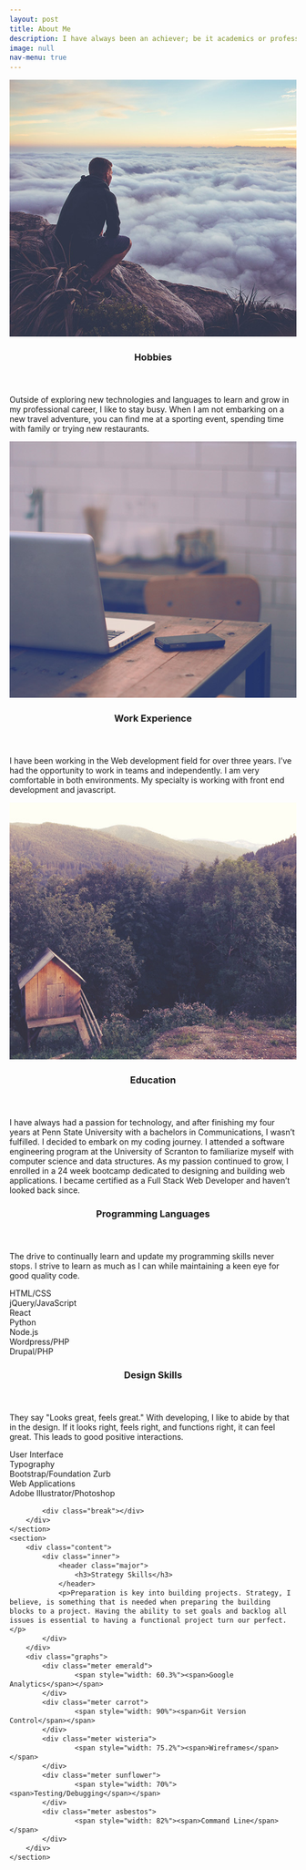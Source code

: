 ```yaml
---
layout: post
title: About Me
description: I have always been an achiever; be it academics or professional life or sports or any other field in my life. I believe in success through hard work and dedication. I like to think about George Bernard Shaw's quote "Life isn't about finding yourself. Life is about creating yourself." I believe that through creativity and hard work, every challenge will be more enjoyable.  I enjoy life to the fullest and love humor. I am a progressive thinker and enjoy learning new things.  
image: null
nav-menu: true
---
```


<!-- Main -->
<div id="main">

<section id="one" class="spotlights">
	<section>
		<a href="generic.html" class="image">
			<img src="assets/images/pic08.jpg" alt="" data-position="center center">
		</a>
		<div class="content">
			<div class="inner">
				<header class="major">
					<h3>Hobbies</h3>
				</header>
				<p>Outside of exploring new technologies and languages to learn and grow in my professional career, I like to stay busy. When I am not embarking on a new travel adventure, you can find me at a sporting event, spending time with family or trying new restaurants.</p>
			</div>
		</div>
	</section>
	<section>
		<a href="generic.html" class="image">
			<img src="assets/images/pic09.jpg" alt="" data-position="top center">
		</a>
		<div class="content">
			<div class="inner">
				<header class="major">
					<h3>Work Experience</h3>
				</header>
				<p>I have been working in the Web development field for over three years. I’ve had the opportunity to work in teams and independently. I am very comfortable in both environments. My specialty is working with front end development and javascript. </p>
			</div>
		</div>
	</section>
	<section>
		<a href="generic.html" class="image">
			<img src="assets/images/pic10.jpg" alt="" data-position="center center">
		</a>
		<div class="content">
			<div class="inner">
				<header class="major">
					<h3>Education</h3>
				</header>
				<p> I have always had a passion for technology, and after finishing my four years at Penn State University with a bachelors in Communications, I wasn’t fulfilled. I decided to embark on my coding journey. I attended a software engineering program at the University of Scranton to familiarize myself with computer science and data structures. As my passion continued to grow, I enrolled in a 24 week bootcamp dedicated to designing and building web applications. I became certified as a Full Stack Web Developer and haven’t looked back since.</p>
			</div>
		</div>
	</section>
	<section>
		<div class="content">
			<div class="inner">
				<header class="major">
					<h3>Programming Languages</h3>
				</header>
				<p>The drive to continually learn and update my programming skills never stops. I strive to learn as much as I can while maintaining a keen eye for good quality code. </p>
			</div>
		</div>
		<div class="graphs" >
			<div class="meter emerald">
					<span style="width: 90%"><span>HTML/CSS</span></span>
			</div>
			<div class="meter carrot">
					<span style="width: 80%"><span>jQuery/JavaScript</span></span>
			</div>
			<div class="meter wisteria">
					<span style="width: 50%"><span>React</span></span>
			</div>
			<div class="meter sunflower">
					<span style="width: 35%"><span>Python</span></span>
			</div>
			<div class="meter midnight">
					<span style="width: 70%"><span>Node.js</span></span>
			</div>
			<div class="meter pomengrate">
					<span style="width: 70%"><span>Wordpress/PHP</span></span>
			</div>
			<div class="meter asbestos">
					<span style="width: 60%"><span>Drupal/PHP</span></span>
			</div>
			<div class="break"></div>
		</div>
	</section>
	<section>
		<div class="content">
			<div class="inner">
				<header class="major">
					<h3>Design Skills</h3>
				</header>
				<p>They say "Looks great, feels great." With developing, I like to abide by that in the design. If it looks right, feels right, and functions right, it can feel great. This leads to good positive interactions.</p>
			</div>
		</div>
		<div class="graphs">
			<div class="meter emerald">
					<span style="width: 60%"><span>User Interface</span></span>
			</div>
			<div class="meter carrot">
					<span style="width: 90%"><span>Typography</span></span>
			</div>
			<div class="meter asbestos">
					<span style="width: 82%"><span>Bootstrap/Foundation Zurb</span></span>
			</div>
			<div class="meter wisteria">
					<span style="width: 70%"><span>Web Applications</span></span>
			</div>
			<div class="meter sunflower">
					<span style="width: 50%"><span>Adobe Illustrator/Photoshop</span></span>
			</div>

			<div class="break"></div>
		</div>
	</section>
	<section>
		<div class="content">
			<div class="inner">
				<header class="major">
					<h3>Strategy Skills</h3>
				</header>
				<p>Preparation is key into building projects. Strategy, I believe, is something that is needed when preparing the building blocks to a project. Having the ability to set goals and backlog all issues is essential to having a functional project turn our perfect. </p>
			</div>
		</div>
		<div class="graphs">
			<div class="meter emerald">
					<span style="width: 60.3%"><span>Google Analytics</span></span>
			</div>
			<div class="meter carrot">
					<span style="width: 90%"><span>Git Version Control</span></span>
			</div>
			<div class="meter wisteria">
					<span style="width: 75.2%"><span>Wireframes</span></span>
			</div>
			<div class="meter sunflower">
					<span style="width: 70%"><span>Testing/Debugging</span></span>
			</div>
			<div class="meter asbestos">
					<span style="width: 82%"><span>Command Line</span></span>
			</div>
		</div>
	</section>
